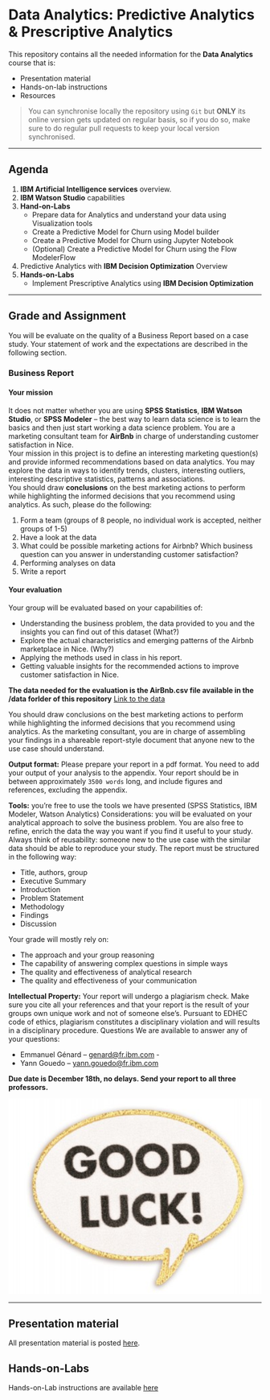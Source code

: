 # Data Analytics: Predictive Analytics & Prescriptive Analytics
This repository contains all the needed information for the **Data Analytics** course that is:
  + Presentation material
  + Hands-on-lab instructions
  + Resources

> You can synchronise locally the repository using `Git` but **ONLY** its online version gets updated on regular basis, so if you do so, make sure to do regular pull requests to keep your local version synchronised.
---

## Agenda
1. **IBM Artificial Intelligence services** overview.
2. **IBM Watson Studio** capabilities
3. **Hand-on-Labs**
    + Prepare data for Analytics and understand your data using Visualization tools
    + Create a Predictive Model for Churn using Model builder
    + Create a Predictive Model for Churn using Jupyter Notebook
    + (Optional) Create a Predictive Model for Churn using the Flow ModelerFlow
4. Predictive Analytics with **IBM Decision Optimization** Overview
5. **Hands-on-Labs**
    + Implement Prescriptive Analytics using **IBM Decision Optimization**

---
## Grade and Assignment
You will be evaluate on the quality of a Business Report based on a case study. Your statement of work and the expectations are described in the following section.

### Business Report
#### Your mission
It does not matter whether you are using **SPSS Statistics**, **IBM Watson Studio**, or **SPSS Modeler** – the best way to learn data science is to learn the basics and then just start working a data science problem.
You are a marketing consultant team for **AirBnb** in charge of understanding customer satisfaction in Nice.  
Your mission in this project is to define an interesting marketing question(s) and provide informed recommendations based on data analytics.
You may explore the data in ways to identify trends, clusters, interesting outliers, interesting descriptive statistics, patterns and associations.  
You should draw **conclusions** on the best marketing actions to perform while highlighting the informed decisions that you recommend using analytics. As such, please do the following:
1.	Form a team (groups of 8 people, no individual work is accepted, neither groups of 1-5)
2.	Have a look at the data
3.	What could be possible marketing actions for Airbnb? Which business question can you answer in understanding customer satisfaction?
4.	Performing analyses on data
5.	Write a report

#### Your evaluation
Your group will be evaluated based on your capabilities of:
+	Understanding the business problem, the data provided to you and the insights you can find out of this dataset (What?)
+	Explore the actual characteristics and emerging patterns of the Airbnb marketplace in Nice.  (Why?)
+	Applying the methods used in class in his report.
+	Getting valuable insights for the recommended actions to improve customer satisfaction in Nice.

**The data needed for the evaluation is the AirBnb.csv file available in the /data forlder of this repository**
[Link to the data](/data)

You should draw conclusions on the best marketing actions to perform while highlighting the informed decisions that you recommend using analytics. As the marketing consultant, you are in charge of assembling your findings in a shareable report-style document that anyone new to the use case should understand.

**Output format:** Please prepare your report in a pdf format. You need to add your output of your analysis to the appendix. Your report should be in between approximately `3500 words` long, and include figures and references, excluding the appendix.  

**Tools:** you’re free to use the tools we have presented (SPSS Statistics, IBM Modeler, Watson Analytics)
Considerations: you will be evaluated on your analytical approach to solve the business problem.
You are also free to refine, enrich the data the way you want if you find it useful to your study.
Always think of reusability: someone new to the use case with the similar data should be able to reproduce your study.
The report must be structured in the following way:
+ Title, authors, group
+	Executive Summary
+	Introduction
+	Problem Statement
+	Methodology
+	Findings
+	Discussion

Your grade will mostly rely on:
+	The approach and your group reasoning
+	The capability of answering complex questions in simple ways
+ The quality and effectiveness of analytical research
+	The quality and effectiveness of your communication

**Intellectual Property:** Your report will undergo a plagiarism check. Make sure you cite all your references and that your report is the result of your groups own unique work and not of someone else’s. Pursuant to EDHEC code of ethics, plagiarism constitutes a disciplinary violation and will results in a disciplinary procedure.
Questions
We are available to answer any of your questions:
+	Emmanuel Génard – genard@fr.ibm.com -
+ Yann Gouedo – yann.gouedo@fr.ibm.com

**Due date is December 18th, no delays. Send your report to all three professors.**  

![](assets/markdown-img-paste-20181121094836361.png)

---

## Presentation material
All presentation material is posted [here](./PDF).

## Hands-on-Labs
Hands-on-Lab instructions are available [here](./HOL_Overview.md)

##
